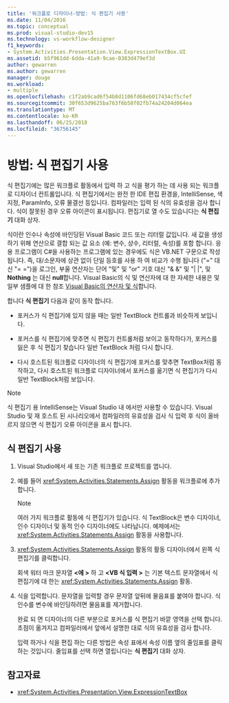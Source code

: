```yaml
---
title: '워크플로 디자이너-방법: 식 편집기 사용'
ms.date: 11/04/2016
ms.topic: conceptual
ms.prod: visual-studio-dev15
ms.technology: vs-workflow-designer
f1_keywords:
- System.Activities.Presentation.View.ExpressionTextBox.UI
ms.assetid: b5f961dd-6dda-41a9-9cae-0383d479ef3d
author: gewarren
ms.author: gewarren
manager: douge
ms.workload:
- multiple
ms.openlocfilehash: c1f2ab9cad6f54b8d1106fd68eb017434cf5cfef
ms.sourcegitcommit: 30f653d9625ba763f6b58f02fb74a24204d064ea
ms.translationtype: MT
ms.contentlocale: ko-KR
ms.lasthandoff: 06/25/2018
ms.locfileid: "36756145"
---
```

# <a name="how-to-use-the-expression-editor"></a>방법: 식 편집기 사용

식 편집기에는 많은 워크플로 활동에서 입력 하 고 식을 평가 하는 데 사용 되는 워크플로 디자이너 컨트롤입니다. 식 편집기에서는 완전 한 IDE 편집 환경을, IntelliSense, 색 지정, ParamInfo, 오류 물결선 등입니다. 컴파일러는 입력 된 식의 유효성을 검사 합니다. 식이 잘못된 경우 오류 아이콘이 표시됩니다. 편집기로 열 수도 있습니다는 **식 편집기** 대화 상자.

식이란 인수나 속성에 바인딩된 Visual Basic 코드 또는 리터럴 값입니다. 새 값을 생성 하기 위해 연산으로 결합 되는 값 요소 (예: 변수, 상수, 리터럴, 속성)를 포함 합니다. 응용 프로그램이 C#을 사용하는 프로그램에 있는 경우에도 식은 VB.NET 구문으로 작성됩니다. 즉, 대/소문자에 상관 없이 단일 등호를 사용 하 여 비교가 수행 됩니다 ("=" 대신 "= =")을 로그인, 부울 연산자는 단어 "및" 및 "or" 기호 대신 "& &" 및 "| |", 및 **Nothing** 는 대신 **null**합니다. Visual Basic의 식 및 연산자에 대 한 자세한 내용은 및 일부 샘플에 대 한 참조 [Visual Basic의 연산자 및 식](/previous-versions/visualstudio/visual-studio-2010/a1w3te48(v=vs.100))합니다.

합니다 **식 편집기** 다음과 같이 동작 합니다.

- 포커스가 식 편집기에 있지 않을 때는 일반 TextBlock 컨트롤과 비슷하게 보입니다.

- 포커스를 식 편집기에 맞추면 식 편집기 컨트롤처럼 보이고 동작하다가, 포커스를 잃은 후 식 편집기 찾습니다 일반 TextBlock 처럼 다시 합니다.

- 다시 호스트된 워크플로 디자이너의 식 편집기에 포커스를 맞추면 TextBox처럼 동작하고, 다시 호스트된 워크플로 디자이너에서 포커스를 옮기면 식 편집기가 다시 일반 TextBlock처럼 보입니다.

> [!NOTE]
> 식 편집기 용 IntelliSense는 Visual Studio 내 에서만 사용할 수 있습니다. Visual Studio 및 재 호스트 된 시나리오에서 컴파일러의 유효성을 검사 식 입력 후 식이 올바르지 않으면 식 편집기 오류 아이콘을 표시 합니다.

## <a name="use-the-expression-editor"></a>식 편집기 사용

1.  Visual Studio에서 새 또는 기존 워크플로 프로젝트를 엽니다.

2.  예를 들어 <xref:System.Activities.Statements.Assign> 활동을 워크플로에 추가합니다.

    > [!NOTE]
    > 여러 가지 워크플로 활동에 식 편집기가 있습니다. 식 TextBlock은 변수 디자이너, 인수 디자이너 및 동적 인수 디자이너에도 나타납니다. 예제에서는 <xref:System.Activities.Statements.Assign> 활동을 사용합니다.

3.  <xref:System.Activities.Statements.Assign> 활동의 활동 디자이너에서 왼쪽 식 편집기를 클릭합니다.

     회색 워터 마크 문자열  **\<에 >** 하 고  **\<VB 식 입력 >** 는 기본 텍스트 문자열에서 식 편집기에 대 한는 <xref:System.Activities.Statements.Assign> 활동.

4.  식을 입력합니다. 문자열을 입력할 경우 문자열 앞뒤에 물음표를 붙여야 합니다. 식 인수를 변수에 바인딩하려면 물음표를 제거합니다.

     완료 되 면 디자이너의 다른 부분으로 포커스를 식 편집기 바깥 영역을 선택 합니다. 초점이 옮겨지고 컴파일러에서 앞에서 설명한 대로 식의 유효성을 검사 합니다.

     입력 하거나 식을 편집 하는 다른 방법은 속성 표에서 속성 이름 옆의 줄임표를 클릭 하는 것입니다. 줄임표를 선택 하면 열립니다는 **식 편집기** 대화 상자.

## <a name="see-also"></a>참고자료

- <xref:System.Activities.Presentation.View.ExpressionTextBox>